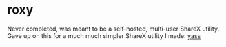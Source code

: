 # roxy

Never completed, was meant to be a self-hosted, multi-user ShareX utility.  
Gave up on this for a much much simpler ShareX utility I made: [yass](https://github.com/keifufu/yass)
